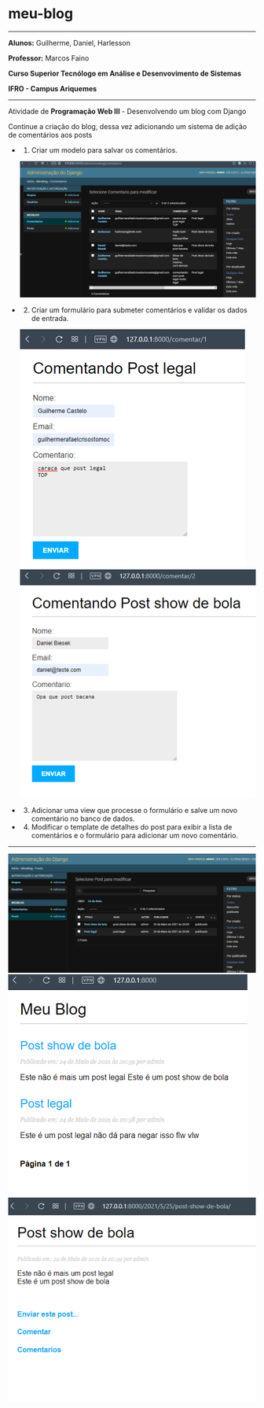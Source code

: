 # meu-blog

------

**Alunos:** Guilherme, Daniel, Harlesson

**Professor:** Marcos Faino

**Curso Superior Tecnólogo em Análise e Desenvovimento de Sistemas**

**IFRO - Campus Ariquemes**

----

Atividade de **Programação Web III** - Desenvolvendo um blog com Django 

Continue a criação do blog, dessa vez adicionando um sistema de adição de comentários aos posts

- 1. Criar um modelo para salvar os comentários. 
  
  ![Comentarios](images/git/comentariosAdmin.png)

- 2. Criar um formulário para submeter comentários e validar os dados de entrada. 

  ![Comentando1](images/git/comentando1.png)
  ![Comentando2](images/git/comentando.png)

- 3. Adicionar uma view que processe o formulário e salve um novo comentário no banco de dados.
- 4. Modificar o template de detalhes do post para exibir a lista de comentários e o formulário para adicionar um novo comentário.

------

![PostsAdmin](images/git/postsAdmin.png)
![Listar posts](images/git/listposts.png)
![Detalhes post](images/git/detalhespost.png)
